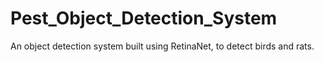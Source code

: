# Pest_Object_Detection_System
An object detection system built using RetinaNet, to detect birds and rats.
